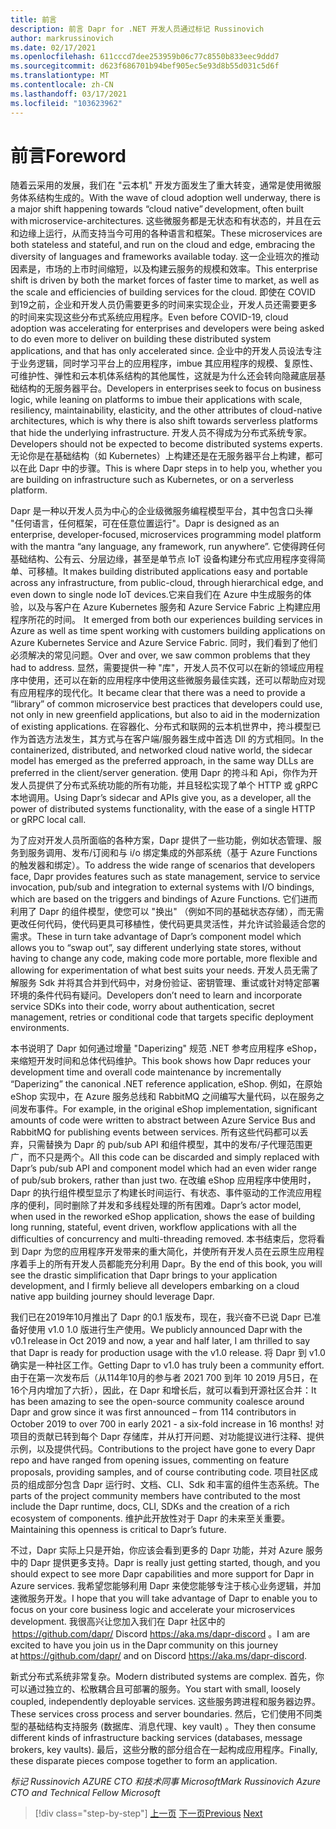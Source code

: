 ```yaml
---
title: 前言
description: 前言 Dapr for .NET 开发人员通过标记 Russinovich
author: markrussinovich
ms.date: 02/17/2021
ms.openlocfilehash: 611cccd7dee253959b06c77c8550b833eec9ddd7
ms.sourcegitcommit: d623f686701b94bef905ec5e93d8b55d031c5d6f
ms.translationtype: MT
ms.contentlocale: zh-CN
ms.lasthandoff: 03/17/2021
ms.locfileid: "103623962"
---
```

# <a name="foreword"></a><span data-ttu-id="beff0-103">前言</span><span class="sxs-lookup"><span data-stu-id="beff0-103">Foreword</span></span>

<span data-ttu-id="beff0-104">随着云采用的发展，我们在 "云本机" 开发方面发生了重大转变，通常是使用微服务体系结构生成的。</span><span class="sxs-lookup"><span data-stu-id="beff0-104">With the wave of cloud adoption well underway, there is a major shift happening towards “cloud native” development, often built with microservice-architectures.</span></span> <span data-ttu-id="beff0-105">这些微服务都是无状态和有状态的，并且在云和边缘上运行，从而支持当今可用的各种语言和框架。</span><span class="sxs-lookup"><span data-stu-id="beff0-105">These microservices are both stateless and stateful, and run on the cloud and edge, embracing the diversity of languages and frameworks available today.</span></span> <span data-ttu-id="beff0-106">这一企业班次的推动因素是，市场的上市时间缩短，以及构建云服务的规模和效率。</span><span class="sxs-lookup"><span data-stu-id="beff0-106">This enterprise shift is driven by both the market forces of faster time to market, as well as the scale and efficiencies of building services for the cloud.</span></span> <span data-ttu-id="beff0-107">即使在 COVID 到19之前，企业和开发人员仍需要更多的时间来实现企业，开发人员还需要更多的时间来实现这些分布式系统应用程序。</span><span class="sxs-lookup"><span data-stu-id="beff0-107">Even before COVID-19, cloud adoption was accelerating for enterprises and developers were being asked to do even more to deliver on building these distributed system applications, and that has only accelerated since.</span></span> <span data-ttu-id="beff0-108">企业中的开发人员设法专注于业务逻辑，同时学习平台上的应用程序，imbue 其应用程序的规模、复原性、可维护性、弹性和云本机体系结构的其他属性，这就是为什么还会转向隐藏底层基础结构的无服务器平台。</span><span class="sxs-lookup"><span data-stu-id="beff0-108">Developers in enterprises seek to focus on business logic, while leaning on platforms to imbue their applications with scale, resiliency, maintainability, elasticity, and the other attributes of cloud-native architectures, which is why there is also shift towards serverless platforms that hide the underlying infrastructure.</span></span> <span data-ttu-id="beff0-109">开发人员不得成为分布式系统专家。</span><span class="sxs-lookup"><span data-stu-id="beff0-109">Developers should not be expected to become distributed systems experts.</span></span> <span data-ttu-id="beff0-110">无论你是在基础结构（如 Kubernetes）上构建还是在无服务器平台上构建，都可以在此 Dapr 中的步骤。</span><span class="sxs-lookup"><span data-stu-id="beff0-110">This is where Dapr steps in to help you, whether you are building on infrastructure such as Kubernetes, or on a serverless platform.</span></span>

<span data-ttu-id="beff0-111">Dapr 是一种以开发人员为中心的企业级微服务编程模型平台，其中包含口头禅 "任何语言，任何框架，可在任意位置运行"。</span><span class="sxs-lookup"><span data-stu-id="beff0-111">Dapr is designed as an enterprise, developer-focused, microservices programming model platform with the mantra “any language, any framework, run anywhere”.</span></span> <span data-ttu-id="beff0-112">它使得跨任何基础结构、公有云、分层边缘，甚至是单节点 IoT 设备构建分布式应用程序变得简单、可移植。</span><span class="sxs-lookup"><span data-stu-id="beff0-112">It makes building distributed applications easy and portable across any infrastructure, from public-cloud, through hierarchical edge, and even down to single node IoT devices.</span></span><span data-ttu-id="beff0-113">它来自我们在 Azure 中生成服务的体验，以及与客户在 Azure Kubernetes 服务和 Azure Service Fabric 上构建应用程序所花的时间。</span><span class="sxs-lookup"><span data-stu-id="beff0-113">  It emerged from both our experiences building services in Azure as well as time spent working with customers building applications on Azure Kubernetes Service and Azure Service Fabric.</span></span> <span data-ttu-id="beff0-114">同时，我们看到了他们必须解决的常见问题。</span><span class="sxs-lookup"><span data-stu-id="beff0-114">Over and over, we saw common problems that they had to address.</span></span> <span data-ttu-id="beff0-115">显然，需要提供一种 "库"，开发人员不仅可以在新的领域应用程序中使用，还可以在新的应用程序中使用这些微服务最佳实践，还可以帮助应对现有应用程序的现代化。</span><span class="sxs-lookup"><span data-stu-id="beff0-115">It became clear that there was a need to provide a “library” of common microservice best practices that developers could use, not only in new greenfield applications, but also to aid in the modernization of existing applications.</span></span> <span data-ttu-id="beff0-116">在容器化、分布式和联网的云本机世界中，挎斗模型已作为首选方法发生，其方式与在客户端/服务器生成中首选 Dll 的方式相同。</span><span class="sxs-lookup"><span data-stu-id="beff0-116">In the containerized, distributed, and networked cloud native world, the sidecar model has emerged as the preferred approach, in the same way DLLs are preferred in the client/server generation.</span></span> <span data-ttu-id="beff0-117">使用 Dapr 的挎斗和 Api，你作为开发人员提供了分布式系统功能的所有功能，并且轻松实现了单个 HTTP 或 gRPC 本地调用。</span><span class="sxs-lookup"><span data-stu-id="beff0-117">Using Dapr’s sidecar and APIs give you, as a developer, all the power of distributed systems functionality, with the ease of a single HTTP or gRPC local call.</span></span>

<span data-ttu-id="beff0-118">为了应对开发人员所面临的各种方案，Dapr 提供了一些功能，例如状态管理、服务到服务调用、发布/订阅和与 i/o 绑定集成的外部系统（基于 Azure Functions 的触发器和绑定）。</span><span class="sxs-lookup"><span data-stu-id="beff0-118">To address the wide range of scenarios that developers face, Dapr provides features such as state management, service to service invocation, pub/sub and integration to external systems with I/O bindings, which are based on the triggers and bindings of Azure Functions.</span></span> <span data-ttu-id="beff0-119">它们进而利用了 Dapr 的组件模型，使您可以 "换出" （例如不同的基础状态存储），而无需更改任何代码，使代码更具可移植性，使代码更具灵活性，并允许试验最适合您的需求。</span><span class="sxs-lookup"><span data-stu-id="beff0-119">These in turn take advantage of Dapr’s component model which allows you to “swap out”, say different underlying state stores, without having to change any code, making code more portable, more flexible and allowing for experimentation of what best suits your needs.</span></span> <span data-ttu-id="beff0-120">开发人员无需了解服务 Sdk 并将其合并到代码中，对身份验证、密钥管理、重试或针对特定部署环境的条件代码有疑问。</span><span class="sxs-lookup"><span data-stu-id="beff0-120">Developers don’t need to learn and incorporate service SDKs into their code, worry about authentication, secret management, retries or conditional code that targets specific deployment environments.</span></span>

<span data-ttu-id="beff0-121">本书说明了 Dapr 如何通过增量 "Daperizing" 规范 .NET 参考应用程序 eShop，来缩短开发时间和总体代码维护。</span><span class="sxs-lookup"><span data-stu-id="beff0-121">This book shows how Dapr reduces your development time and overall code maintenance by incrementally “Daperizing” the canonical .NET reference application, eShop.</span></span> <span data-ttu-id="beff0-122">例如，在原始 eShop 实现中，在 Azure 服务总线和 RabbitMQ 之间编写大量代码，以在服务之间发布事件。</span><span class="sxs-lookup"><span data-stu-id="beff0-122">For example, in the original eShop implementation, significant amounts of code were written to abstract between Azure Service Bus and RabbitMQ for publishing events between services.</span></span> <span data-ttu-id="beff0-123">所有这些代码都可以丢弃，只需替换为 Dapr 的 pub/sub API 和组件模型，其中的发布/子代理范围更广，而不只是两个。</span><span class="sxs-lookup"><span data-stu-id="beff0-123">All this code can be discarded and simply replaced with Dapr’s pub/sub API and component model which had an even wider range of pub/sub brokers, rather than just two.</span></span> <span data-ttu-id="beff0-124">在改编 eShop 应用程序中使用时，Dapr 的执行组件模型显示了构建长时间运行、有状态、事件驱动的工作流应用程序的便利，同时删除了并发和多线程处理的所有困难。</span><span class="sxs-lookup"><span data-stu-id="beff0-124">Dapr’s actor model, when used in the reworked eShop application, shows the ease of building long running, stateful, event driven, workflow applications with all the difficulties of concurrency and multi-threading removed.</span></span> <span data-ttu-id="beff0-125">本书结束后，您将看到 Dapr 为您的应用程序开发带来的重大简化，并使所有开发人员在云原生应用程序着手上的所有开发人员都能充分利用 Dapr。</span><span class="sxs-lookup"><span data-stu-id="beff0-125">By the end of this book, you will see the drastic simplification that Dapr brings to your application development, and I firmly believe all developers embarking on a cloud native app building journey should leverage Dapr.</span></span>

<span data-ttu-id="beff0-126">我们已在2019年10月推出了 Dapr 的0.1 版发布，现在，我兴奋不已说 Dapr 已准备好使用 v1.0 1.0 版进行生产使用。</span><span class="sxs-lookup"><span data-stu-id="beff0-126">We publicly announced Dapr with the v0.1 release in Oct 2019 and now, a year and half later, I am thrilled to say that Dapr is ready for production usage with the v1.0 release.</span></span> <span data-ttu-id="beff0-127">将 Dapr 到 v1.0 确实是一种社区工作。</span><span class="sxs-lookup"><span data-stu-id="beff0-127">Getting Dapr to v1.0 has truly been a community effort.</span></span> <span data-ttu-id="beff0-128">由于在第一次发布后（从114年10月的参与者 2021 700 到年 10 2019 月5日，在16个月内增加了六折），因此，在 Dapr 和增长后，就可以看到开源社区合并：</span><span class="sxs-lookup"><span data-stu-id="beff0-128">It has been amazing to see the open-source community coalesce around Dapr and grow since it was first announced – from 114 contributors in October 2019 to over 700 in early 2021 - a six-fold increase in 16 months!</span></span>  <span data-ttu-id="beff0-129">对项目的贡献已转到每个 Dapr 存储库，并从打开问题、对功能提议进行注释、提供示例，以及提供代码。</span><span class="sxs-lookup"><span data-stu-id="beff0-129">Contributions to the project have gone to every Dapr repo and have ranged from opening issues, commenting on feature proposals, providing samples, and of course contributing code.</span></span> <span data-ttu-id="beff0-130">项目社区成员的组成部分包含 Dapr 运行时、文档、CLI、Sdk 和丰富的组件生态系统。</span><span class="sxs-lookup"><span data-stu-id="beff0-130">The parts of the project community members have contributed to the most include the Dapr runtime, docs, CLI, SDKs and the creation of a rich ecosystem of components.</span></span> <span data-ttu-id="beff0-131">维护此开放性对于 Dapr 的未来至关重要。</span><span class="sxs-lookup"><span data-stu-id="beff0-131">Maintaining this openness is critical to Dapr’s future.</span></span>

<span data-ttu-id="beff0-132">不过，Dapr 实际上只是开始，你应该会看到更多的 Dapr 功能，并对 Azure 服务中的 Dapr 提供更多支持。</span><span class="sxs-lookup"><span data-stu-id="beff0-132">Dapr is really just getting started, though, and you should expect to see more Dapr capabilities and more support for Dapr in Azure services.</span></span> <span data-ttu-id="beff0-133">我希望您能够利用 Dapr 来使您能够专注于核心业务逻辑，并加速微服务开发。</span><span class="sxs-lookup"><span data-stu-id="beff0-133">I hope that you will take advantage of Dapr to enable you to focus on your core business logic and accelerate your microservices development.</span></span> <span data-ttu-id="beff0-134">我很高兴让您加入我们在 Dapr 社区中的  <https://github.com/dapr/> Discord <https://aka.ms/dapr-discord> 。</span><span class="sxs-lookup"><span data-stu-id="beff0-134">I am are excited to have you join us in the Dapr community on this journey at <https://github.com/dapr/> and on Discord <https://aka.ms/dapr-discord>.</span></span>

<span data-ttu-id="beff0-135">新式分布式系统非常复杂。</span><span class="sxs-lookup"><span data-stu-id="beff0-135">Modern distributed systems are complex.</span></span> <span data-ttu-id="beff0-136">首先，你可以通过独立的、松散耦合且可部署的服务。</span><span class="sxs-lookup"><span data-stu-id="beff0-136">You start with small, loosely coupled, independently deployable services.</span></span> <span data-ttu-id="beff0-137">这些服务跨进程和服务器边界。</span><span class="sxs-lookup"><span data-stu-id="beff0-137">These services cross process and server boundaries.</span></span> <span data-ttu-id="beff0-138">然后，它们使用不同类型的基础结构支持服务 (数据库、消息代理、key vault) 。</span><span class="sxs-lookup"><span data-stu-id="beff0-138">They then consume different kinds of infrastructure backing services (databases, message brokers, key vaults).</span></span> <span data-ttu-id="beff0-139">最后，这些分散的部分组合在一起构成应用程序。</span><span class="sxs-lookup"><span data-stu-id="beff0-139">Finally, these disparate pieces compose together to form an application.</span></span>

<span data-ttu-id="beff0-140">*标记 Russinovich* 
*AZURE CTO 和技术同事* 
*Microsoft*</span><span class="sxs-lookup"><span data-stu-id="beff0-140">*Mark Russinovich*
*Azure CTO and Technical Fellow*
*Microsoft*</span></span>

> [!div class="step-by-step"]
> <span data-ttu-id="beff0-141">[上一页](index.md)
> [下一页](the-world-is-distributed.md)</span><span class="sxs-lookup"><span data-stu-id="beff0-141">[Previous](index.md)
[Next](the-world-is-distributed.md)</span></span>
